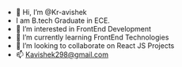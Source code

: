 - 👋 Hi, I’m @Kr-avishek
- I am B.tech Graduate in ECE.
- 👀 I’m interested in FrontEnd Development
- 🌱 I’m currently learning FrontEnd Technologies
- 💞️ I’m looking to collaborate on React JS Projects
- 📫 Kavishek298@gmail.com

<!---
Kr-avishek/Kr-avishek is a ✨ special ✨ repository because its `README.md` (this file) appears on your GitHub profile.
You can click the Preview link to take a look at your changes.
--->
